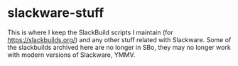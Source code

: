 # slackware-stuff

This is where I keep the SlackBuild scripts I maintain (for https://slackbuilds.org/) and any other stuff related with Slackware. Some of the slackbuilds archived here are no longer in SBo, they may no longer work with modern versions of Slackware, YMMV.
